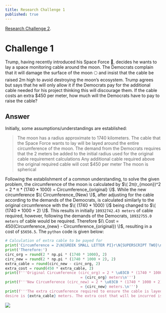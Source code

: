 ```yaml
---
title: Research Challenge 1
published: true
---
```



[Research Challenge 2]([another-page](https://github.com/skikszilcho/Titanic/blob/master/_posts/2025-03-04-Research-Challenge-2.md)).


# [](#Challenge-1)Challenge 1

Trump, having recently introduced his Space Force 🚀, decides he wants to lay a space monitoring cable around the moon. The Democrats complain that it will damage the surface of the moon 🌕 and insist that the cable be raised 2m high to avoid destroying the moon’s ecosystem. Trump agrees but says that he will only allow it if the Democrats pay for the additional cable needed for his project thinking this will discourage them. If the cable costs an extra $450 per meter, how much will the Democrats have to pay to raise the cable?

## [](#Answer)Answer

Initially, some assumptions/understandings are established:

> The moon has a radius approximate to 1740 kilometers.
>The cable that the Space Force wants to lay will be layed around the entire circumference of the moon.
> The demand from the Democrats requires that the 2 meters be added to the initial radius used for the original cable requirement calculations
> Any additional cable required above the original required cable will cost $450 per meter
> The moon is spherical

Following the establishment of a common understanding, to solve the given problem, the circumference of the moon is calculated by $\( 2π(r_{moon})^2 = 2 * π * (1740 * 1000) = Circumference_{original} \)$. While the new circumference $\( Circumference_{New} \)$, after adjusting for the cable according to the demands of the Democrats, is calculated similarly to the original circumference with the $\( (1740 * 1000) \)$ being changed to $\( (1740 * 1000 + 2) \)$. This results in initially `10932742.43 meters` of cable required, however, following the demands of the Democrats, `10932755.0 meters` of cable would be required. Therefore $(\ Cost = 450(Circumference_{new} - Circumference_{original}) \)$, resulting in a cost of `$5656.5`. The `python` code is given below:

```python
# Calculation of extra cable to be payed for
print('Circumference = 2\N{GREEK SMALL LETTER PI}r\N{SUPERSCRIPT TWO}\n')
print('Therefore:')
circ_org = round(2 * np.pi * (1740 * 1000), 2)
circ_new = round(2 * np.pi * (1740 * 1000 + 2), 2)
extra_cable = round(circ_new - circ_org, 2)
extra_cost = round(450 * extra_cable, 2)
print(f'''Original Circumference (circ_org) = 2 * \u03C0 * (1740 * 1000) meters 
                                  = {circ_org} meters\n''')
print(f'''New Circumference (circ_new) = 2 * \u03C0 * (1740 * 1000 + 2) meters 
                                  = {circ_new} meters.\n''')
print(f'''The extra circumference required to ensure the cable is layed where the Democrats 
desire is {extra_cable} meters. The extra cost that will be incurred is ${extra_cost}.''')
```


![]((https://www.nasa.gov/wp-content/uploads/2022/11/hls-eva-steps-apr2020_0_0-sq.jpg?resize=1024,1024))

